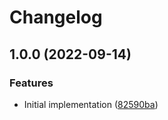 # Changelog

## 1.0.0 (2022-09-14)


### Features

* Initial implementation ([82590ba](https://www.github.com/projectsophon/workspace/commit/82590ba1398b117ecdaac35a76bdac10084e9ff4))
